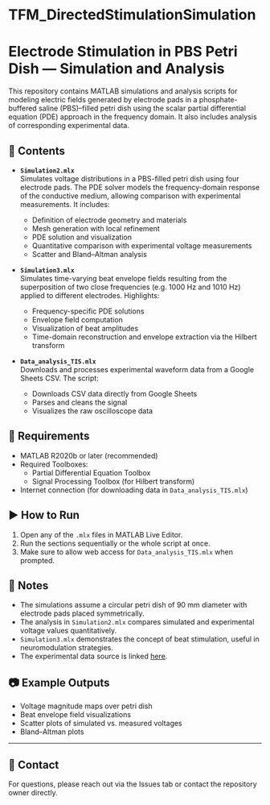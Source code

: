 # TFM_DirectedStimulationSimulation
# Electrode Stimulation in PBS Petri Dish — Simulation and Analysis

This repository contains MATLAB simulations and analysis scripts for modeling electric fields generated by electrode pads in a phosphate-buffered saline (PBS)–filled petri dish using the scalar partial differential equation (PDE) approach in the frequency domain. It also includes analysis of corresponding experimental data.

## 📁 Contents

- **`Simulation2.mlx`**  
  Simulates voltage distributions in a PBS-filled petri dish using four electrode pads. The PDE solver models the frequency-domain response of the conductive medium, allowing comparison with experimental measurements. It includes:
  - Definition of electrode geometry and materials
  - Mesh generation with local refinement
  - PDE solution and visualization
  - Quantitative comparison with experimental voltage measurements
  - Scatter and Bland–Altman analysis

- **`Simulation3.mlx`**  
  Simulates time-varying beat envelope fields resulting from the superposition of two close frequencies (e.g. 1000 Hz and 1010 Hz) applied to different electrodes. Highlights:
  - Frequency-specific PDE solutions
  - Envelope field computation
  - Visualization of beat amplitudes
  - Time-domain reconstruction and envelope extraction via the Hilbert transform

- **`Data_analysis_TIS.mlx`**  
  Downloads and processes experimental waveform data from a Google Sheets CSV. The script:
  - Downloads CSV data directly from Google Sheets
  - Parses and cleans the signal
  - Visualizes the raw oscilloscope data

## 🧪 Requirements

- MATLAB R2020b or later (recommended)
- Required Toolboxes:
  - Partial Differential Equation Toolbox
  - Signal Processing Toolbox (for Hilbert transform)
- Internet connection (for downloading data in `Data_analysis_TIS.mlx`)

## ▶️ How to Run

1. Open any of the `.mlx` files in MATLAB Live Editor.
2. Run the sections sequentially or the whole script at once.
3. Make sure to allow web access for `Data_analysis_TIS.mlx` when prompted.

## 📌 Notes

- The simulations assume a circular petri dish of 90 mm diameter with electrode pads placed symmetrically.
- The analysis in `Simulation2.mlx` compares simulated and experimental voltage values quantitatively.
- `Simulation3.mlx` demonstrates the concept of beat stimulation, useful in neuromodulation strategies.
- The experimental data source is linked [here](https://docs.google.com/spreadsheets/d/1YDlMPtYdSVsHdrFVt8_7MTUF_CIstmmzhMWmsxN5lXA/edit?usp=sharing).

## 📷 Example Outputs

- Voltage magnitude maps over petri dish
- Beat envelope field visualizations
- Scatter plots of simulated vs. measured voltages
- Bland–Altman plots

---

## 📧 Contact

For questions, please reach out via the Issues tab or contact the repository owner directly.

